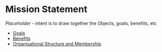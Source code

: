 # Mission Statement

*Placeholder* - intent is to draw together the Objects, goals, benefits, etc


* [Goals](goals.md)
* [Benefits](benefits.md)
* [Organisational Structure and Membership](structure.md)
